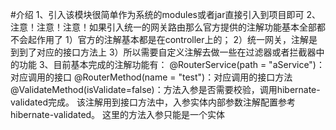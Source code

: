 #介绍
1、引入该模块很简单作为系统的modules或者jar直接引入到项目即可
2、注意！注意！注意！如果引入统一的网关路由那么官方提供的注解功能基本全部都不会起作用了
1）官方的注解基本都是在controller上的；
2）统一网关，注解是到到了对应的接口方法上
3）所以需要自定义注解去做一些在过滤器或者拦截器中的功能
3、目前基本完成的注解功能有：
@RouterService(path = "aService")：对应调用的接口
@RouterMethod(name = "test")：对应调用的接口方法
@ValidateMethod(isValidate=false)：方法入参是否需要校验，调用hibernate-validated完成。
该注解用到接口方法中，入参实体内部参数注解配置参考hibernate-validated。
这里的方法入参只能是一个实体
